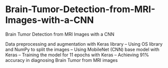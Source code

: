 # Brain-Tumor-Detection-from-MRI-Images-with-a-CNN
Brain Tumor Detection from MRI Images with a CNN

Data preprocessing and augmentation with Keras library – Using OS library and NumPy to split the images – Using MobileNet (CNN) base model with Keras – Training the model for 11 epochs with Keras – Achieving 91% accuracy in diagnosing Brain Tumor from MRI images
